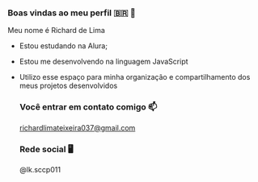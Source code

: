 ### Boas vindas ao meu perfil 🇧🇷 🤍

Meu nome é Richard de Lima

- Estou estudando na Alura;
- Estou me desenvolvendo na linguagem JavaScript
- Utilizo esse espaço para minha organização e compartilhamento dos meus projetos desenvolvidos

  ### Você entrar em contato comigo 📫
  
  richardlimateixeira037@gmail.com

  ### Rede social 🖥️

  @lk.sccp011
  
